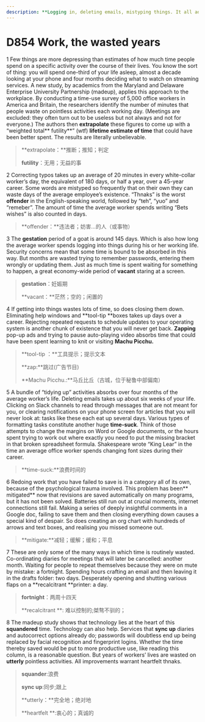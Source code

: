 ```yaml
---
description: **Logging in, deleting emails, mistyping things. It all adds up**
---
```


# D854 Work, the wasted years
1 Few things are more depressing than estimates of how much time people spend on a specific activity over the course of their lives. You know the sort of thing: you will spend one-third of your life asleep, almost a decade looking at your phone and four months deciding what to watch on streaming services.
A new study, by academics from the Maryland and Delaware Enterprise University Partnership (madeup), applies this approach to the workplace. By conducting a time-use survey of 5,000 office workers in America and Britain, the researchers identify the number of minutes that people waste on pointless activities each working day. (Meetings are excluded: they often turn out to be useless but not always and not for everyone.) The authors then **extrapolate** these figures to come up with a “weighted total** futility**” (wtf) **lifetime estimate of time** that could have been better spent. The results are literally unbelievable.

> **extrapolate：**推断；推知；判定
 > 
> **futility**：无用；无益的事
 > 

2 Correcting typos takes up an average of 20 minutes in every white-collar worker’s day, the equivalent of 180 days, or half a year, over a 45-year career. Some words are mistyped so frequently that on their own they can waste days of the average employee’s existence. “Thnaks” is the worst **offender** in the English-speaking world, followed by “teh”, “yuo” and “remeber”. The amount of time the average worker spends writing “Bets wishes” is also counted in days.

> **offender：**违法者；妨害…的人（或事物）
 > 

3 The **gestation** period of a goat is around 145 days. Which is also how long the average worker spends logging into things during his or her working life. Security concerns mean that some time is bound to be absorbed in this way. But months are wasted trying to remember passwords, entering them wrongly or updating them. Just as much time is spent waiting for something to happen, a great economy-wide period of **vacant** staring at a screen.

> **gestation**：妊娠期
 > 
> **vacant：**茫然；空的；闲置的
 > 

4 If getting into things wastes lots of time, so does closing them down. Eliminating help windows and **tool-tip **boxes takes up days over a career. Rejecting repeated requests to schedule updates to your operating system is another chunk of existence that you will never get back. **Zapping** pop-up ads and trying to pause auto-playing video absorbs time that could have been spent learning to knit or visiting **Machu Picchu.**

> **tool-tip ：**工具提示；提示文本
 > 
> **zap:**跳过(广告节目)
 > 
> **Machu Picchu.:**马丘比丘（古城，位于秘鲁中部偏南）
 > 

5 A bundle of “tidying up” activities absorbs over four months of the average worker’s life. Deleting emails takes up about six weeks of your life. Clicking on Slack channels to read through messages that are not meant for you, or clearing notifications on your phone screen for articles that you will never look at: tasks like these each eat up several days.
Various types of formatting tasks constitute another huge **time-suck**. Think of those attempts to change the margins on Word or Google documents, or the hours spent trying to work out where exactly you need to put the missing bracket in that broken spreadsheet formula. Shakespeare wrote “King Lear” in the time an average office worker spends changing font sizes during their career.

> **time-suck:**浪费时间的
 > 

6 Redoing work that you have failed to save is in a category all of its own, because of the psychological trauma involved. This problem has been** mitigated** now that revisions are saved automatically on many programs, but it has not been solved. Batteries still run out at crucial moments, internet connections still fail. Making a series of deeply insightful comments in a Google doc, failing to save them and then closing everything down causes a special kind of despair. So does creating an org chart with hundreds of arrows and text boxes, and realising you missed someone out.

> **mitigate:**减轻；缓解；缓和；平息
 > 

7 These are only some of the many ways in which time is routinely wasted. Co-ordinating diaries for meetings that will later be cancelled: another month. Waiting for people to repeat themselves because they were on mute by mistake: a fortnight. Spending hours crafting an email and then leaving it in the drafts folder: two days. Desperately opening and shutting various flaps on a **recalcitrant **printer: a day.

> **fortnight**：两周十四天
 > 
> **recalcitrant **: 难以控制的;桀骜不驯的；
 > 

8 The madeup study shows that technology lies at the heart of this **squandered** time. Technology can also help. Services that **sync up** diaries and autocorrect options already do; passwords will doubtless end up being replaced by facial recognition and fingerprint logins. Whether the time thereby saved would be put to more productive use, like reading this column, is a reasonable question. But years of workers’ lives are wasted on **utterly** pointless activities. All improvements warrant heartfelt thnaks.

> **squander**:浪费
 > 
> **sync up**:同步;跟上
 > 
> **utterly：**完全地；绝对地
 > 
> **heartfelt **:衷心的；真诚的
 > 

